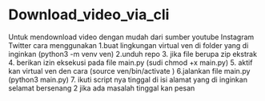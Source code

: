 # Download_video_via_cli
Untuk mendownload video dengan mudah dari sumber youtube Instagram Twitter 
cara menggunakan 
1.buat lingkungan virtual ven di folder yang di inginkan (python3 -m venv ven)
2.unduh repo 
3. jika file berupa zip ekstrak 
4. berikan izin eksekusi pada file main.py (sudi chmod +x main.py)
5. aktif kan virtual ven den cara (source ven/bin/activate )
6.jalankan file main.py (python3 main.py)
7. ikuti script nya tinggal di isi alamat yang di inginkan 
selamat bersenang 2 jika ada masalah tinggal kan pesan
